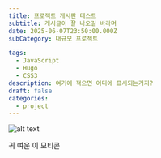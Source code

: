 ```yaml
---
title: 프로젝트 게시판 테스트
subtitle: 게시글이 잘 나오길 바라며
date: 2025-06-07T23:50:00.000Z
subCategory: 대규모 프로젝트

tags:
  - JavaScript
  - Hugo
  - CSS3
description: 여기에 적으면 어디에 표시되는거지?
draft: false
categories:
  - project
---
```

![alt text](/img/uploads/kakaotalk_20230217_012336798.png "title")

귀 여운 이 모티콘
